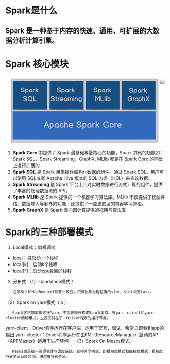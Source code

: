 # Spark是什么

Spark 是一种基于内存的快速、通用、可扩展的大数据分析计算引擎。
----------------------------------------------------------------
# Spark 核心模块
![Spark 核心模块](https://github.com/qq840093270/study/blob/master/bigData/doc/Spark/images/spark核心模块.jpg)
1. **Spark Core** 中提供了 Spark 最基础与最核心的功能，Spark 其他的功能如：Spark SQL，Spark Streaming，GraphX, MLlib 都是在 Spark Core 的基础上进行扩展的
2. **Spark SQL** 是 Spark 用来操作结构化数据的组件。通过 Spark SQL，用户可以使用 SQL或者 Apache Hive 版本的 SQL 方言（HQL）来查询数据。
3. **Spark Streaming** 是 Spark 平台上针对实时数据进行流式计算的组件，提供了丰富的处理数据流的 API。
4. **Spark MLlib** 是 Spark 提供的一个机器学习算法库。MLlib 不仅提供了模型评估、数据导入等额外的功能，还提供了一些更底层的机器学习原语。
5. **Spark GraphX** 是 Spark 面向图计算提供的框架与算法库

#  Spark的三种部署模式
1. Local模式：单机调试
  - local：只启动一个线程
  - local[k]：启动k个线程
  - local[*]：启动cpu数目的线程
2. 分布式
（1）standalone模式：

       在架构上和MapReduce1具有一致性，资源抽象为粗粒度的slot，slot决定task。

（2）Spark on yarn模式（☆）

       Spark客户端直接连接Yarn，不需要额外构建Spark集群。有yarn-client和yarn-cluster两种模式，主要区别在于：Driver程序的运行节点。

yarn-client：Driver程序运行在客户端，适用于交互、调试，希望立即看到app的输出
yarn-cluster：Driver程序运行在由RM（ResourceManager）启动的AP（APPMaster）适用于生产环境。
（3）Spark On Mesos模式。

       Mesos也是统一资源管理与调度系统。支持两个模式，即粗粒度模式和细粒度模式，粗粒度节省资源调度时间，细粒度节省资源。
